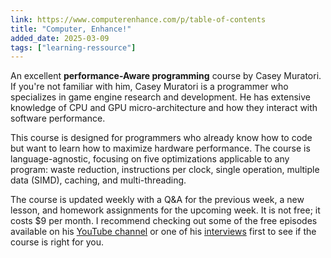 ```yaml
---
link: https://www.computerenhance.com/p/table-of-contents
title: "Computer, Enhance!"
added_date: 2025-03-09
tags: ["learning-ressource"]
---
```

An excellent **performance-Aware programming** course by Casey Muratori. If you're not
familiar with him, Casey Muratori is a programmer who specializes in game engine research
and development. He has extensive knowledge of CPU and GPU micro-architecture and how they
interact with software performance.

This course is designed for programmers who already know how to code but want to learn how
to maximize hardware performance. The course is language-agnostic, focusing on five
optimizations applicable to any program: waste reduction, instructions per clock, single
operation, multiple data (SIMD), caching, and multi-threading.

The course is updated weekly with a Q&A for the previous week, a new lesson, and homework
assignments for the upcoming week. It is not free; it costs $9 per month. I recommend
checking out some of the free episodes available on his [YouTube channel](https://youtube.com/@mollyrocket?si=HEWDx_HjvBjrD3uK)
or one of his [interviews](https://youtu.be/Zr09I5OlOjs?si=oM1tmYGWNE6EGaxX) first to see
if the course is right for you.
